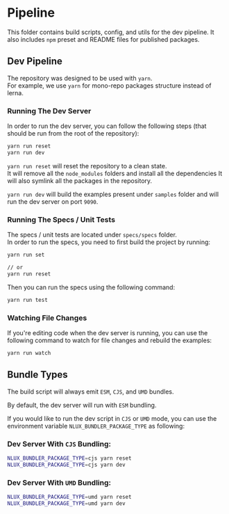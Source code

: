 # Pipeline

This folder contains build scripts, config, and utils for the dev pipeline.
It also includes `npm` preset and README files for published packages.

## Dev Pipeline

The repository was designed to be used with `yarn`.<br />
For example, we use `yarn` for mono-repo packages structure instead of lerna.

### Running The Dev Server

In order to run the dev server, you can follow the following steps (that
should be run from the root of the repository):

```bash
yarn run reset
yarn run dev
```

`yarn run reset` will reset the repository to a clean state.<br />
It will remove all the `node_modules` folders and install all the dependencies
It will also symlink all the packages in the repository.

`yarn run dev` will build the examples present under `samples` folder and will run
the dev server on port `9090`.

### Running The Specs / Unit Tests

The specs / unit tests are located under `specs/specs` folder.<br />
In order to run the specs, you need to first build the project by running:

```bash
yarn run set

// or
yarn run reset
```

Then you can run the specs using the following command:

```bash
yarn run test
```

### Watching File Changes

If you're editing code when the dev server is running, you can use the following
command to watch for file changes and rebuild the examples:

```bash
yarn run watch
```

## Bundle Types

The build script will always emit `ESM`, `CJS`, and `UMD` bundles.

By default, the dev server will run with `ESM` bundling.

If you would like to run the dev script in `CJS` or `UMD` mode, you can use
the environment variable `NLUX_BUNDLER_PACKAGE_TYPE` as following:

### Dev Server With `CJS` Bundling:

```bash
NLUX_BUNDLER_PACKAGE_TYPE=cjs yarn reset
NLUX_BUNDLER_PACKAGE_TYPE=cjs yarn dev
```

### Dev Server With `UMD` Bundling:

```bash
NLUX_BUNDLER_PACKAGE_TYPE=umd yarn reset
NLUX_BUNDLER_PACKAGE_TYPE=umd yarn dev
```

